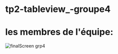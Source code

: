 # tp2-tableview_-groupe4
# les membres de l'équipe:

![finalScreen grp4](https://user-images.githubusercontent.com/47121200/212880935-2afdf93b-6cee-42aa-93c9-567fecb8fac1.png)
